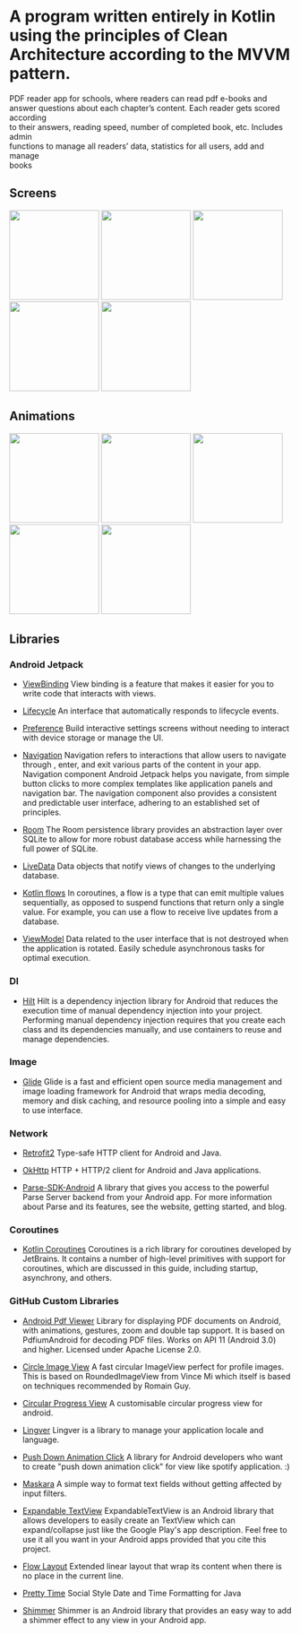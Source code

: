 # A program written entirely in Kotlin using the principles of Clean Architecture according to the MVVM pattern.

PDF reader app for schools, where readers can read pdf e-books and  
answer questions about each chapter’s content. Each reader gets scored according  
to their answers, reading speed, number of completed book, etc. Includes admin  
functions to manage all readers’ data, statistics for all users, add and manage  
books

## Screens

[<img src="meta/android/screenshots/screenshot_main_screen.jpg" width=160>](meta/android/screenshots/screenshot_main_screen.jpg)
[<img src="meta/android/screenshots/screenshot_player.jpg" width=160>](meta/android/screenshots/screenshot_player.jpg)
[<img src="meta/android/screenshots/screenshot_profile_screen.jpg" width=160>](meta/android/screenshots/screenshot_profile_screen.jpg)
[<img src="meta/android/screenshots/screenshot_leadershboard_screen.jpg" width=160>](meta/android/screenshots/screenshot_leadershboard_screen.jpg)
[<img src="meta/android/screenshots/screenshot_statistics_screen.jpg" width=160>](meta/android/screenshots/screenshot_statistics_screen.jpg)

## Animations

[<img src="meta/android/gifs/app_first_animate.gif" width=160>](meta/android/gifs/app_first_animate.gif)
[<img src="meta/android/gifs/app_second_animate.gif" width=160>](meta/android/gifs/app_second_animate.gif)
[<img src="meta/android/gifs/app_third_animate.gif" width=160>](meta/android/gifs/app_second_animate.gif)
[<img src="meta/android/gifs/app_fouth_animate.gif" width=160>](meta/android/gifs/app_fouth_animate.gif)
[<img src="meta/android/gifs/app_fifth_animate.gif" width=160>](meta/android/gifs/app_fifth_animate.gif)

## Libraries

### Android Jetpack

* [ViewBinding](https://developer.android.com/topic/libraries/view-binding) View binding is a
  feature that makes it easier for you to write code that interacts with views.

* [Lifecycle](https://developer.android.com/topic/libraries/architecture/lifecycle) An interface
  that automatically responds to lifecycle events.

* [Preference](https://developer.android.com/jetpack/androidx/releases/preference) Build interactive
  settings screens without needing to interact with device storage or manage the UI.

* [Navigation](https://developer.android.com/guide/navigation?gclsrc=aw.ds&gclid=Cj0KCQiA09eQBhCxARIsAAYRiymyM6hTEs0cGr5ZCXOWtLhVUwDK1O86vf8V_Uq2DWvVYNFZwPFznzAaAllMEALw_wcB)
  Navigation refers to interactions that allow users to navigate through , enter, and exit various
  parts of the content in your app. Navigation component Android Jetpack helps you navigate, from
  simple button clicks to more complex templates like application panels and navigation bar. The
  navigation component also provides a consistent and predictable user interface, adhering to an
  established set of principles.

* [Room](https://developer.android.com/jetpack/androidx/releases/room) The Room persistence library
  provides an abstraction layer over SQLite to allow for more robust database access while
  harnessing the full power of SQLite.

* [LiveData](https://developer.android.com/topic/libraries/architecture/livedata) Data objects that
  notify views of changes to the underlying database.

* [Kotlin flows](https://developer.android.com/kotlin/flow) In coroutines, a flow is a type that can
  emit multiple values sequentially, as opposed to suspend functions that return only a single
  value. For example, you can use a flow to receive live updates from a database.

* [ViewModel](https://developer.android.com/topic/libraries/architecture/viewmodel) Data related to
  the user interface that is not destroyed when the application is rotated. Easily schedule
  asynchronous tasks for optimal execution.

### DI

* [Hilt](https://developer.android.com/training/dependency-injection/hilt-android) Hilt is a
  dependency injection library for Android that reduces the execution time of manual dependency
  injection into your project. Performing manual dependency injection requires that you create each
  class and its dependencies manually, and use containers to reuse and manage dependencies.

### Image

* [Glide](https://github.com/bumptech/glide) Glide is a fast and efficient open source media
  management and image loading framework for Android that wraps media decoding, memory and disk
  caching, and resource pooling into a simple and easy to use interface.

### Network

* [Retrofit2](https://github.com/square/retrofit) Type-safe HTTP client for Android and Java.

* [OkHttp](https://github.com/square/okhttp) HTTP + HTTP/2 client for Android and Java applications.

* [Parse-SDK-Android](https://github.com/parse-community/Parse-SDK-Android) A library that gives you
  access to the powerful Parse Server backend from your Android app. For more information about
  Parse and its features, see the website, getting started, and blog.

### Coroutines

* [Kotlin Coroutines](https://github.com/Kotlin/kotlinx.coroutines) Coroutines is a rich library for
  coroutines developed by JetBrains. It contains a number of high-level primitives with support for
  coroutines, which are discussed in this guide, including startup, asynchrony, and others.

### GitHub Custom Libraries

* [Android Pdf Viewer](https://github.com/barteksc/AndroidPdfViewer) Library for displaying PDF
  documents on Android, with animations, gestures, zoom and double tap support. It is based on
  PdfiumAndroid for decoding PDF files. Works on API 11 (Android 3.0) and higher. Licensed under
  Apache License 2.0.

* [Circle Image View](https://github.com/hdodenhof/CircleImageView) A fast circular ImageView
  perfect for profile images. This is based on RoundedImageView from Vince Mi which itself is based
  on techniques recommended by Romain Guy.

* [Circular Progress View](https://github.com/VaibhavLakhera/Circular-Progress-View) A customisable
  circular progress view for android.

* [Lingver](https://github.com/YarikSOffice/lingver) Lingver is a library to manage your application
  locale and language.

* [Push Down Animation Click](https://github.com/nontravis/pushdown-anim-click) A library for
  Android developers who want to create "push down animation click" for view like spotify
  application. :)

* [Maskara](https://github.com/santalu/maskara) A simple way to format text fields without getting
  affected by input filters.

* [Expandable TextView](https://github.com/Manabu-GT/ExpandableTextView) ExpandableTextView is an
  Android library that allows developers to easily create an TextView which can expand/collapse just
  like the Google Play's app description. Feel free to use it all you want in your Android apps
  provided that you cite this project.

* [Flow Layout](https://github.com/ApmeM/android-flowlayout) Extended linear layout that wrap its
  content when there is no place in the current line.

* [Pretty Time](https://github.com/ocpsoft/prettytime) Social Style Date and Time Formatting for
  Java

* [Shimmer](https://github.com/facebook/shimmer-android) Shimmer is an Android library that provides
  an easy way to add a shimmer effect to any view in your Android app.



